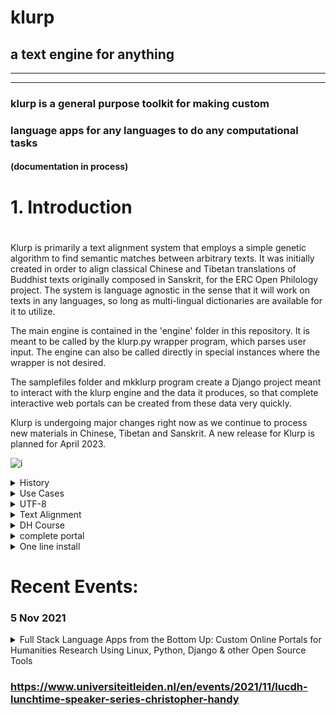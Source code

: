 # klurp

## a text engine for anything

***

***

### klurp is a general purpose toolkit for making custom
### language apps for any languages to do any computational tasks
#### (documentation in process)

#
# 1. Introduction
#

Klurp is primarily a text alignment system that employs a simple genetic algorithm to find semantic matches between arbitrary texts. It was initially created in order to align classical Chinese and Tibetan translations of Buddhist texts originally composed in Sanskrit, for the ERC Open Philology project. The system is language agnostic in the sense that it will work on texts in any languages, so long as multi-lingual dictionaries are available for it to utilize.

The main engine is contained in the 'engine' folder in this repository. It is meant to be called by the klurp.py wrapper program, which parses user input. The engine can also be called directly in special instances where the wrapper is not desired.

The samplefiles folder and mkklurp program create a Django project meant to interact with the klurp engine and the data it produces, so that complete interactive web portals can be created from these data very quickly.

Klurp is undergoing major changes right now as we continue to process new materials in Chinese, Tibetan and Sanskrit.
A new release for Klurp is planned for April 2023.

![i](https://openphilology.eu/media/pages/news/524279882-1558970201/newsdatech2019.05.png)


<details><summary>History</summary>

Klurp began as the successor to my simple n-grams extraction program, aks.
That program was lacking a user interface as well as other features that
became desirable as I continued to explore patterns in texts.

</details>

<details><summary>Use Cases</summary>

Klurp was initially created with a specific need for locating and
interacting with text patterns in Sanskrit, Tibetan and Chinese
Buddhist texts.

</details>

<details><summary>UTF-8</summary>

:joy:

</details>

<details>
<summary>Text Alignment</summary>

+ Text Alignment
    +  ``’di skad bdag gis thos pa dus gcig na | bcom ldan ’das mnyan yod na rgyal bu rgyal byed kyi tshal mgon med zas sbyin gyi kun dga' ra ba na bzhugs te |``  
    + ``如是我聞。一時佛在舍衛國祇樹給孤獨園。``  

+ Text Alignment 2

</details>

<details><summary>DH Course</summary>

course week by week
+ Week 1
    + https://dhtools.org
    + ssh
+ Week 2
    + bash
+ Week 3
    + example 1
    + example 2
+ Week 4
    + example 1
    + example 2
+ Week 5
    + example 1
    + example 2
+ Week 6
    + example 1
    + example 2
+ Week 7
    + example 1
    + example 2
+ Week 8
    + example 1
    + example 2
+ Week 9
    + example 1
    + example 2
+ Week 10
    + example 1
    + example 2
+ Week 11
    + example 1
    + example 2
+ Week 12
    + example 1
    + example 2
+ Week 13
    + example 1
    + example 2


</details>

<details><summary>complete portal</summary>

10 second portal

</details>

<details><summary>One line install</summary>

install command placeholder

    git clone https://github.com/handyc/klurp.git

    ln -s ~/klurp/mkklurp.py ~/scripts/mkklurp

    chmod 700 ~/klurp/mkklurp.py

    pip3 install sh

    mkklurp [environment] [project] [app]

    mkklurp [environment] [project]

    mkklurp [environment]

</details>

# Recent Events:
### 5 Nov 2021
<details><summary>Full Stack Language Apps from the Bottom Up: Custom Online Portals for Humanities Research Using Linux, Python, Django & other Open Source Tools
</summary>

![LUCDH](https://openphilology.eu/media/pages/partners/1327078252-1625255917/lucdhweb.png)
Join us for the LUCDH lunchtime talk presented by Dr. Christopher Handy  on Wednesday, 3 November at 12:00 – 13:00.

Location: on-campus in the Digital Lab P.J. Veth 1.07 or online via Kaltura Live Rooms. 

Christopher Handy will provide an overview of the major components he uses in his Digital Humanities course at Leiden University, ‘Constructing Digital Language Toolkits’. Now in its fourth iteration, the course helps bridge the gap between traditional humanities language research and web technologies.

Students with no prior background in software design learn to combine general purpose computing resources to create professional quality language toolkits for their specific research needs. Past projects created for the course include online multilingual dictionaries, language tagging engines, educational games, and various other useful applications.

This system places an emphasis on practical methods for bringing existing research projects to the digital realm quickly and easily. The modular design of this stack is especially useful for creating and maintaining dynamic solutions for low resource languages, for which specialized software is often limited or unavailable within the mainstream market.

To Register: Please email: lucdh@hum.leidenuniv.nl 
We very much hope that you can join this live event in the Digital Lab in P.J. Veth 1.07.  However, we will also be live-streaming on Kaltura, so please let us know if you will be attending in person or would like Kaltura Live Room login details.

</details>


### https://www.universiteitleiden.nl/en/events/2021/11/lucdh-lunchtime-speaker-series-christopher-handy
#


